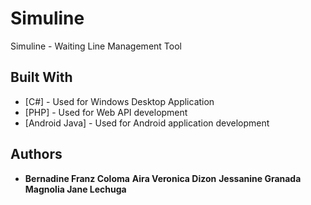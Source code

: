 # Simuline
Simuline - Waiting Line Management Tool

## Built With

* [C#] - Used for Windows Desktop Application
* [PHP] - Used for Web API development
* [Android Java] - Used for Android application development

## Authors

* **Bernadine Franz Coloma**
**Aira Veronica Dizon**
**Jessanine Granada**
**Magnolia Jane Lechuga**
